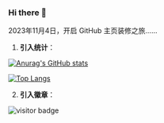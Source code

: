 ### Hi there 👋

<!--
**Huaguang-XinZhe/Huaguang-XinZhe** is a ✨ _special_ ✨ repository because its `README.md` (this file) appears on your GitHub profile.

Here are some ideas to get you started:

- 🔭 I’m currently working on ...
- 🌱 I’m currently learning ...
- 👯 I’m looking to collaborate on ...
- 🤔 I’m looking for help with ...
- 💬 Ask me about ...
- 📫 How to reach me: ...
- 😄 Pronouns: ...
- ⚡ Fun fact: ...
-->

2023年11月4日，开启 GitHub 主页装修之旅……


1. **引入统计**：

[![Anurag's GitHub stats](https://github-readme-stats.vercel.app/api?username=Huaguang-XinZhe&count_private=true&show_icons=true)](https://github.com/anuraghazra/github-readme-stats)

[![Top Langs](https://github-readme-stats.vercel.app/api/top-langs/?username=Huaguang-XinZhe&layout=compact)](https://github.com/anuraghazra/github-readme-stats)

2. **引入徽章**：

![visitor badge](https://visitor-badge.glitch.me/badge?page_id=jwenjian.visitor-badge)
